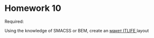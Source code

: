 # Homework 10

Required:

Using the knowledge of SMACSS or BEM, create an <a href="https://www.figma.com/file/VzBjv0ge3VjeLIbAsLgfsK/css-methodology">макет ITLIFE
</a> layout
